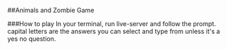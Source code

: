 ##Animals and Zombie Game

###How to play
In your terminal, run live-server and follow the prompt. capital letters are the answers you can select and type from unless it's a yes no question.
